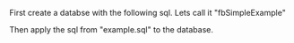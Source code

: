 First create a databse with the following sql. 
Lets call it "fbSimpleExample"

Then apply the sql from "example.sql" to the database. 
